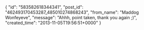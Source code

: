  {
   "id": "583582618344341",
   "post_id": "462493170453287_485010274868243",
   "from_name": "Maddog Wonfeyeve",
   "message": "Ahhh, point taken, thank you again ;)",
   "created_time": "2013-11-05T19:56:51+0000"
 }
